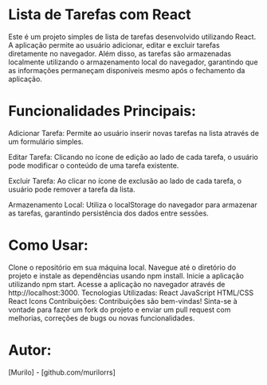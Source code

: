 # Lista de Tarefas com React

Este é um projeto simples de lista de tarefas desenvolvido utilizando React. A aplicação permite ao usuário adicionar, editar e excluir tarefas diretamente no navegador. Além disso, as tarefas são armazenadas localmente utilizando o armazenamento local do navegador, garantindo que as informações permaneçam disponíveis mesmo após o fechamento da aplicação.

# Funcionalidades Principais:
Adicionar Tarefa: Permite ao usuário inserir novas tarefas na lista através de um formulário simples.

Editar Tarefa: Clicando no ícone de edição ao lado de cada tarefa, o usuário pode modificar o conteúdo de uma tarefa existente.

Excluir Tarefa: Ao clicar no ícone de exclusão ao lado de cada tarefa, o usuário pode remover a tarefa da lista.

Armazenamento Local: Utiliza o localStorage do navegador para armazenar as tarefas, garantindo persistência dos dados entre sessões.

# Como Usar:
Clone o repositório em sua máquina local.
Navegue até o diretório do projeto e instale as dependências usando npm install.
Inicie a aplicação utilizando npm start.
Acesse a aplicação no navegador através de http://localhost:3000.
Tecnologias Utilizadas:
React
JavaScript
HTML/CSS
React Icons
Contribuições:
Contribuições são bem-vindas! Sinta-se à vontade para fazer um fork do projeto e enviar um pull request com melhorias, correções de bugs ou novas funcionalidades.

# Autor:
[Murilo] - [github.com/murilorrs]
